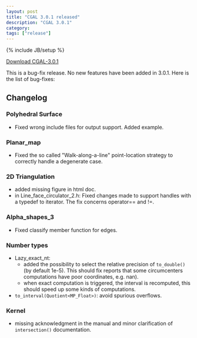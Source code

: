 ```yaml
---
layout: post
title: "CGAL 3.0.1 released"
description: "CGAL 3.0.1"
category:
tags: ["release"]
---
```

{% include JB/setup %}

<i class="bi bi-arrow-down-circle"></i>
<a href="https://github.com/CGAL/cgal/releases/tag/releases%2FCGAL-3.0.1">Download CGAL-3.0.1</a>

<p>This is a bug-fix release. No new features have been added in 3.0.1. Here is the list of bug-fixes:</p>

<div class="product-detail-info" markdown="1">

## Changelog

### Polyhedral Surface

-   Fixed wrong include files for output support. Added example.

### Planar\_map

-   Fixed the so called "Walk-along-a-line" point-location strategy to
    correctly handle a degenerate case.

### 2D Triangulation

-   added missing figure in html doc.
-   in Line\_face\_circulator\_2.h:
    Fixed changes made to support handles with a typedef to iterator.
    The fix concerns operator== and !=.

### Alpha\_shapes\_3

-   Fixed classify member function for edges.

### Number types

-   Lazy\_exact\_nt:
    -   added the possibility to select the relative precision of
        `to_double()` (by default 1e-5). This should fix reports that
        some circumcenters computations have poor coordinates, e.g.
        nan).
    -   when exact computation is triggered, the interval is recomputed,
        this should speed up some kinds of computations.
-   `to_interval(Quotient<MP_Float>)`: avoid spurious overflows.

### Kernel

-   missing acknowledgment in the manual and minor clarification of
    `intersection()` documentation.

</div>
